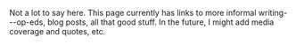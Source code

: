 Not a lot to say here.  This page currently has links to more informal writing---op-eds, blog posts, all that good stuff. In the future, I might add media coverage and quotes, etc.
